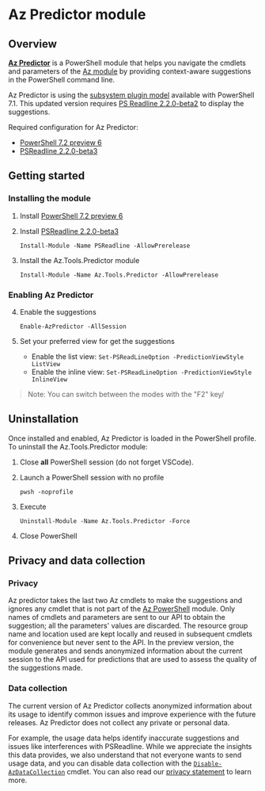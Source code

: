 # Az Predictor module

## Overview

**[Az Predictor](https://www.powershellgallery.com/packages/Az.Tools.Predictor/)** is a PowerShell module that helps you navigate the cmdlets and parameters of the [Az module](https://www.powershellgallery.com/packages/Az) by providing context-aware suggestions in the PowerShell command line.

Az Predictor is using the [subsystem plugin model](https://docs.microsoft.com/en-us/powershell/scripting/learn/experimental-features?view=powershell-7.1#pssubsystempluginmodel) available with PowerShell 7.1. This updated version requires [PS Readline 2.2.0-beta2](https://www.powershellgallery.com/packages/PSReadLine/2.2.0-beta2) to display the suggestions.

Required configuration for Az Predictor:

- [PowerShell 7.2 preview 6](https://github.com/PowerShell/PowerShell/releases/tag/v7.2.0-preview.6)
- [PSReadline 2.2.0-beta3](https://github.com/PowerShell/PSReadLine/releases/tag/v2.2.0-beta3)

## Getting started

### Installing the module

1. Install [PowerShell 7.2 preview 6](https://github.com/PowerShell/PowerShell/releases/tag/v7.2.0-preview.6)
2. Install [PSReadline 2.2.0-beta3](https://www.powershellgallery.com/packages/PSReadLine/2.2.0-beta3)

    `Install-Module -Name PSReadline -AllowPrerelease`

3. Install the Az.Tools.Predictor module

    `Install-Module -Name Az.Tools.Predictor -AllowPrerelease`

### Enabling Az Predictor


4. Enable the suggestions

    `Enable-AzPredictor -AllSession`

5. Set your preferred view for get the suggestions

    - Enable the list view: `Set-PSReadLineOption -PredictionViewStyle ListView`
    - Enable the inline view: `Set-PSReadLineOption -PredictionViewStyle InlineView`

> Note: You can switch between the modes with the "F2" key/

## Uninstallation

Once installed and enabled, Az Predictor is loaded in the PowerShell profile.
To uninstall the Az.Tools.Predictor module:

1. Close **all** PowerShell session (do not forget VSCode).

2. Launch a PowerShell session with no profile 

    `pwsh -noprofile`

3. Execute

    `Uninstall-Module -Name Az.Tools.Predictor -Force`

4. Close PowerShell

## Privacy and data collection

### Privacy

Az predictor takes the last two Az cmdlets to make the suggestions and ignores any cmdlet that is not part of the [Az PowerShell](https://www.powershellgallery.com/packages/Az) module.
Only names of cmdlets and parameters are sent to our API to obtain the suggestion; all the parameters' values are discarded. The resource group name and location used are kept locally and reused in subsequent cmdlets for convenience but never sent to the API.
In the preview version, the module generates and sends anonymized information about the current session to the API used for predictions that are used to assess the quality of the suggestions made.

### Data collection

The current version of Az Predictor collects anonymized information about its usage to identify common issues and improve experience with the future releases.
Az Predictor does not collect any private or personal data.

For example, the usage data helps identify inaccurate suggestions and issues like interferences with PSReadline.
While we appreciate the insights this data provides, we also understand that not everyone wants to send usage data, and you can disable data collection with the [`Disable-AzDataCollection`](https://docs.microsoft.com/en-us/powershell/module/az.accounts/disable-azdatacollection) cmdlet. You can also read our [privacy statement](https://go.microsoft.com/fwlink/?LinkID=528096&clcid=0x409) to learn more.
